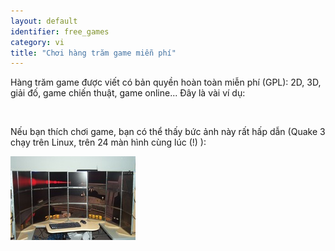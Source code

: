 ```yaml
---
layout: default
identifier: free_games
category: vi
title: "Chơi hàng trăm game miễn phí"
---
```


Hàng trăm game được viết có bản quyền hoàn toàn miễn phí (GPL): 2D, 3D, giải đố, game chiến thuật, 
game online... Đây là vài ví dụ:

<div id="items">



<br class="clearboth" />


Nếu bạn thích chơi game, bạn có thể thấy bức ảnh này rất hấp dẫn (Quake 3 chạy trên Linux, trên 24 màn hình cùng lúc (!) ):

<a href="/img/free_games_quake_24_screens.jpg"><img src="/img/free_games_quake_24_screens_thumb.jpg" /></a>




